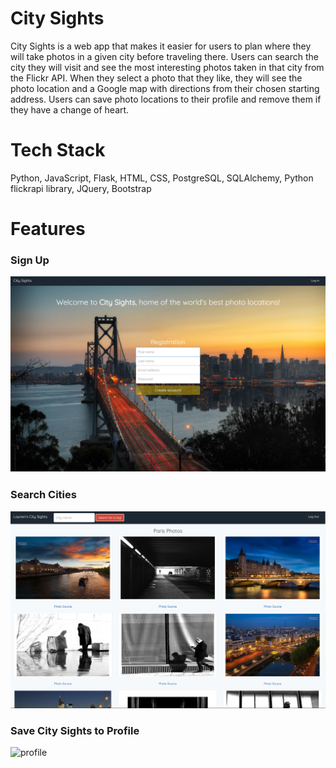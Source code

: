 # City Sights

City Sights is a web app that makes it easier for users to plan where they will take photos in a given city before traveling there. Users can search the city they will visit and see the most interesting photos taken in that city from the Flickr API. When they select a photo that they like, they will see the photo location and a Google map with directions from their chosen starting address. Users can save photo locations to their profile and remove them if they have a change of heart.

# Tech Stack

Python, JavaScript, Flask, HTML, CSS, PostgreSQL, SQLAlchemy, Python flickrapi library, JQuery, Bootstrap

# Features

### Sign Up
![homepage](/screenshots/home.png)

### Search Cities
![search](/screenshots/paris.png)

### Save City Sights to Profile
![profile](/screenshots/profile.png "Profile")